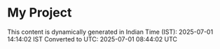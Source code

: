 # My Project

This content is dynamically generated in Indian Time (IST): 2025-07-01 14:14:02 IST
Converted to UTC: 2025-07-01 08:44:02 UTC
